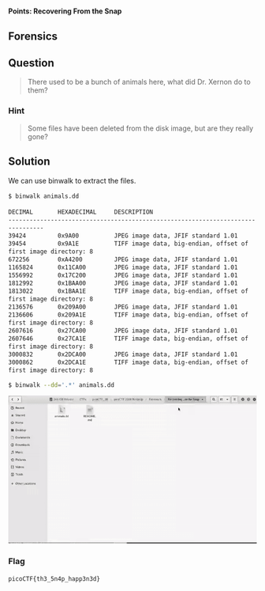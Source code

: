 
# 
**Points: Recovering From the Snap**

## Forensics

## Question
>There used to be a bunch of animals here, what did Dr. Xernon do to them? 

### Hint
>Some files have been deleted from the disk image, but are they really gone?

## Solution
We can use binwalk to extract the files.
```
$ binwalk animals.dd

DECIMAL       HEXADECIMAL     DESCRIPTION
--------------------------------------------------------------------------------
39424         0x9A00          JPEG image data, JFIF standard 1.01
39454         0x9A1E          TIFF image data, big-endian, offset of first image directory: 8
672256        0xA4200         JPEG image data, JFIF standard 1.01
1165824       0x11CA00        JPEG image data, JFIF standard 1.01
1556992       0x17C200        JPEG image data, JFIF standard 1.01
1812992       0x1BAA00        JPEG image data, JFIF standard 1.01
1813022       0x1BAA1E        TIFF image data, big-endian, offset of first image directory: 8
2136576       0x209A00        JPEG image data, JFIF standard 1.01
2136606       0x209A1E        TIFF image data, big-endian, offset of first image directory: 8
2607616       0x27CA00        JPEG image data, JFIF standard 1.01
2607646       0x27CA1E        TIFF image data, big-endian, offset of first image directory: 8
3000832       0x2DCA00        JPEG image data, JFIF standard 1.01
3000862       0x2DCA1E        TIFF image data, big-endian, offset of first image directory: 8
```
```bash
$ binwalk --dd='.*' animals.dd
```
![alt text](https://github.com/manulqwerty/picoCTF-2018-WriteUp/blob/master/Forensics/Recovering%20From%20the%20Snap/images/1.gif)

### Flag
`picoCTF{th3_5n4p_happ3n3d}`
